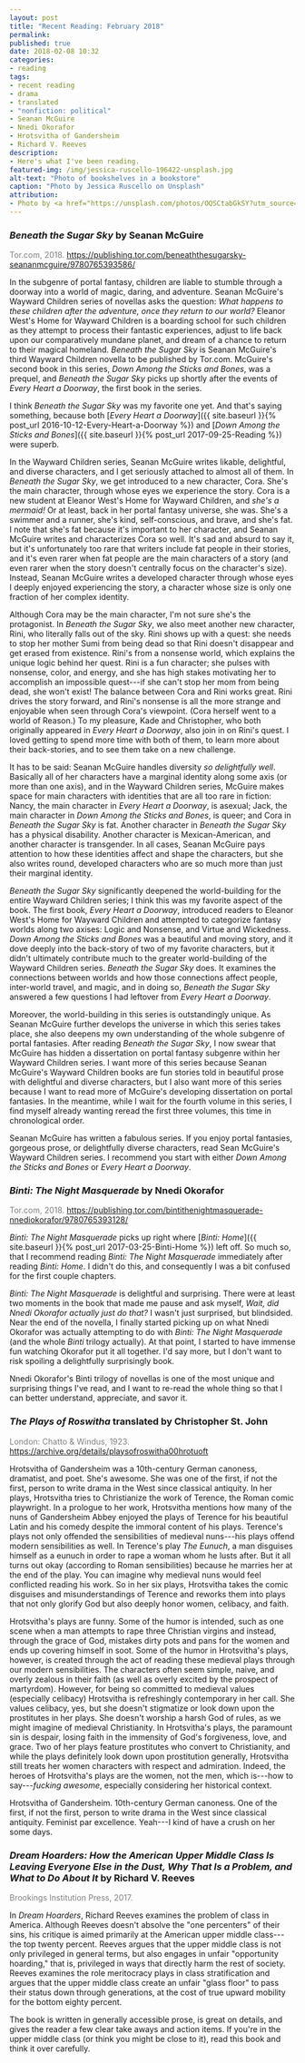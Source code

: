 ```yaml
---
layout: post
title: "Recent Reading: February 2018"
permalink:
published: true
date: 2018-02-08 10:32
categories:
- reading
tags:
- recent reading
- drama
- translated
- "nonfiction: political"
- Seanan McGuire
- Nnedi Okorafor
- Hrotsvitha of Gandersheim
- Richard V. Reeves
description:
- Here's what I've been reading.
featured-img: /img/jessica-ruscello-196422-unsplash.jpg
alt-text: "Photo of bookshelves in a bookstore"
caption: "Photo by Jessica Ruscello on Unsplash"
attribution:
- Photo by <a href="https://unsplash.com/photos/OQSCtabGkSY?utm_source=unsplash&utm_medium=referral&utm_content=creditCopyText">Jessica Ruscello</a> on <a href="https://unsplash.com/?utm_source=unsplash&utm_medium=referral&utm_content=creditCopyText">Unsplash</a>
---
```


### *Beneath the Sugar Sky* by Seanan McGuire

<span style="color: gray;">Tor.com, 2018.</span> <https://publishing.tor.com/beneaththesugarsky-seananmcguire/9780765393586/>

In the subgenre of portal fantasy, children are liable to stumble through a doorway into a world of magic, daring, and adventure. Seanan McGuire's Wayward Children series of novellas asks the question: *What happens to these children after the adventure, once they return to our world?* Eleanor West's Home for Wayward Children is a boarding school for such children as they attempt to process their fantastic experiences, adjust to life back upon our comparatively mundane planet, and dream of a chance to return to their magical homeland. *Beneath the Sugar Sky* is Seanan McGuire's third Wayward Children novella to be published by Tor.com. McGuire's second book in this series, *Down Among the Sticks and Bones*, was a prequel, and *Beneath the Sugar Sky* picks up shortly after the events of *Every Heart a Doorway*, the first book in the series.

I think *Beneath the Sugar Sky* was my favorite one yet. And that's saying something, because both [*Every Heart a Doorway*]({{ site.baseurl }}{% post_url 2016-10-12-Every-Heart-a-Doorway %}) and [*Down Among the Sticks and Bones*]({{ site.baseurl }}{% post_url 2017-09-25-Reading %}) were superb.

In the Wayward Children series, Seanan McGuire writes likable, delightful, and diverse characters, and I get seriously attached to almost all of them. In *Beneath the Sugar Sky*, we get introduced to a new character, Cora. She's the main character, through whose eyes we experience the story. Cora is a new student at Eleanor West's Home for Wayward Children, and *she's a mermaid!* Or at least, back in her portal fantasy universe, she was. She's a swimmer and a runner, she's kind, self-conscious, and brave, and she's fat. I note that she's fat because it's important to her character, and Seanan McGuire writes and characterizes Cora so well. It's sad and absurd to say it, but it's unfortunately too rare that writers include fat people in their stories, and it's even rarer when fat people are the main characters of a story (and even rarer when the story doesn't centrally focus on the character's size). Instead, Seanan McGuire writes a developed character through whose eyes I deeply enjoyed experiencing the story, a character whose size is only one fraction of her complex identity.

Although Cora may be the main character, I'm not sure she's the protagonist. In *Beneath the Sugar Sky*, we also meet another new character, Rini, who literally falls out of the sky. Rini shows up with a quest: she needs to stop her mother Sumi from being dead so that Rini doesn't disappear and get erased from existence. Rini's from a nonsense world, which explains the unique logic behind her quest. Rini is a fun character; she pulses with nonsense, color, and energy, and she has high stakes motivating her to accomplish an impossible quest---if she can't stop her mom from being dead, she won't exist! The balance between Cora and Rini works great. Rini drives the story forward, and Rini's nonsense is all the more strange and enjoyable when seen through Cora's viewpoint. (Cora herself went to a world of Reason.) To my pleasure, Kade and Christopher, who both originally appeared in *Every Heart a Doorway*, also join in on Rini's quest. I loved getting to spend more time with both of them, to learn more about their back-stories, and to see them take on a new challenge.

It has to be said: Seanan McGuire handles diversity *so delightfully well*. Basically all of her characters have a marginal identity along some axis (or more than one axis), and in the Wayward Children series, McGuire makes space for main characters with identities that are all too rare in fiction: Nancy, the main character in *Every Heart a Doorway*, is asexual; Jack, the main character in *Down Among the Sticks and Bones*, is queer; and Cora in *Beneath the Sugar Sky* is fat. Another character in *Beneath the Sugar Sky* has a physical disability. Another character is Mexican-American, and another character is transgender. In all cases, Seanan McGuire pays attention to how these identities affect and shape the characters, but she also writes round, developed characters who are so much more than just their marginal identity.

*Beneath the Sugar Sky* significantly deepened the world-building for the entire Wayward Children series; I think this was my favorite aspect of the book. The first book, *Every Heart a Doorway*, introduced readers to Eleanor West's Home for Wayward Children and attempted to categorize fantasy worlds along two axises: Logic and Nonsense, and Virtue and Wickedness. *Down Among the Sticks and Bones* was a beautiful and moving story, and it dove deeply into the back-story of two of my favorite characters, but it didn't ultimately contribute much to the greater world-building of the Wayward Children series. *Beneath the Sugar Sky* does. It examines the connections between worlds and how those connections affect people, inter-world travel, and magic, and in doing so, *Beneath the Sugar Sky* answered a few questions I had leftover from *Every Heart a Doorway*.

Moreover, the world-building in this series is outstandingly unique. As Seanan McGuire further develops the universe in which this series takes place, she also deepens my own understanding of the whole subgenre of portal fantasies. After reading *Beneath the Sugar Sky*, I now swear that McGuire has hidden a dissertation on portal fantasy subgenre within her Wayward Children series. I want more of this series because Seanan McGuire's Wayward Children books are fun stories told in beautiful prose with delightful and diverse characters, but I also want more of this series because I want to read more of McGuire's developing dissertation on portal fantasies. In the meantime, while I wait for the fourth volume in this series, I find myself already wanting reread the first three volumes, this time in chronological order.

Seanan McGuire has written a fabulous series. If you enjoy portal fantasies, gorgeous prose, or delightfully diverse characters, read Sean McGuire's Wayward Children series. I recommend you start with either *Down Among the Sticks and Bones* or *Every Heart a Doorway*.

### *Binti: The Night Masquerade* by Nnedi Okorafor

<span style="color: gray;">Tor.com, 2018.</span>  <https://publishing.tor.com/bintithenightmasquerade-nnediokorafor/9780765393128/>

*Binti: The Night Masquerade* picks up right where [*Binti: Home*]({{ site.baseurl }}{% post_url 2017-03-25-Binti-Home %}) left off. So much so, that I recommend reading *Binti: The Night Masquerade* immediately after reading *Binti: Home*. I didn't do this, and consequently I was a bit confused for the first couple chapters.

*Binti: The Night Masquerade* is delightful and surprising. There were at least two moments in the book that made me pause and ask myself, *Wait, did Nnedi Okorafor actually just do that?* I wasn't just surprised, but blindsided. Near the end of the novella, I finally started picking up on what Nnedi Okorafor was actually attempting to do with *Binti: The Night Masquerade* (and the whole *Binti* trilogy actually). At that point, I started to have immense fun watching Okorafor put it all together. I'd say more, but I don't want to risk spoiling a delightfully surprisingly book.

Nnedi Okorafor's Binti trilogy of novellas is one of the most unique and surprising things I've read, and I want to re-read the whole thing so that I can better understand, appreciate, and savor it.

### *The Plays of Roswitha* translated by Christopher St. John

<span style="color: gray;">London: Chatto & Windus, 1923.</span> <https://archive.org/details/playsofroswitha00hrotuoft>

Hrotsvitha of Gandersheim was a 10th-century German canoness, dramatist, and poet. She's awesome. She was one of the first, if not the first, person to write drama in the West since classical antiquity. In her plays, Hrotsvitha tries to Christianize the work of Terence, the Roman comic playwright. In a prologue to her work, Hrotsvitha mentions how many of the nuns of Gandersheim Abbey enjoyed the plays of Terence for his beautiful Latin and his comedy despite the immoral content of his plays. Terence's plays not only offended the sensibilities of medieval nuns---his plays offend modern sensibilities as well. In Terence's play *The Eunuch*, a man disguises himself as a eunuch in order to rape a woman whom he lusts after. But it all turns out okay (according to Roman sensibilities) because he marries her at the end of the play. You can imagine why medieval nuns would feel conflicted reading his work. So in her six plays, Hrotsvitha takes the comic disguises and misunderstandings of Terence and reworks them into plays that not only glorify God but also deeply honor women, celibacy, and faith.

Hrotsvitha's plays are funny. Some of the humor is intended, such as one scene when a man attempts to rape three Christian virgins and instead, through the grace of God, mistakes dirty pots and pans for the women and ends up covering himself in soot. Some of the humor in Hrotsvitha's plays, however, is created through the act of reading these medieval plays through our modern sensibilities. The characters often seem simple, naive, and overly zealous in their faith (as well as overly excited by the prospect of martyrdom). However, for being so committed to medieval values (especially celibacy) Hrotsvitha is refreshingly contemporary in her call. She values celibacy, yes, but she doesn't stigmatize or look down upon the prostitutes in her plays. She doesn't worship a harsh God of rules, as we might imagine of medieval Christianity. In Hrotsvitha's plays, the paramount sin is despair, losing faith in the immensity of God's forgiveness, love, and grace. Two of her plays feature prostitutes who convert to Christianity, and while the plays definitely look down upon prostitution generally, Hrotsvitha still treats her women characters with respect and admiration. Indeed, the heroes of Hrotsvitha's plays are the women, not the men, which is---how to say---*fucking awesome*, especially considering her historical context.

Hrotsvitha of Gandersheim. 10th-century German canoness. One of the first, if not the first, person to write drama in the West since classical antiquity. Feminist par excellence. Yeah---I kind of have a crush on her some days.

### *Dream Hoarders: How the American Upper Middle Class Is Leaving Everyone Else in the Dust, Why That Is a Problem, and What to Do About It* by Richard V. Reeves

<p style="color: gray;">Brookings Institution Press, 2017.</p>

In *Dream Hoarders*, Richard Reeves examines the problem of class in America. Although Reeves doesn't absolve the "one percenters" of their sins, his critique is aimed primarily at the American upper middle class---the top twenty percent. Reeves argues that the upper middle class is not only privileged in general terms, but also engages in unfair "opportunity hoarding," that is, privileged in ways that directly harm the rest of society. Reeves examines the role meritocracy plays in class stratification and argues that the upper middle class create an unfair "glass floor" to pass their status down through generations, at the cost of true upward mobility for the bottom eighty percent.

The book is written in generally accessible prose, is great on details, and gives the reader a few clear take aways and action items. If you're in the upper middle class (or think you might be close to it), read this book and think it over carefully.
